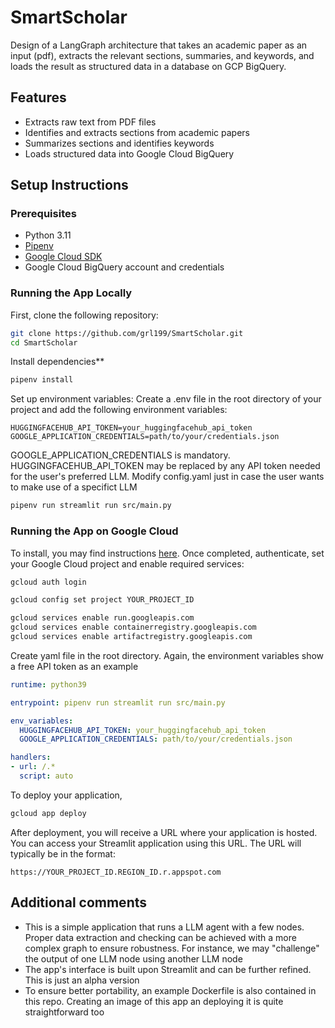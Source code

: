# SmartScholar

Design of a LangGraph architecture that takes an academic paper as an input (pdf), extracts the relevant sections, summaries, and keywords, and loads the result as structured data in a database on GCP BigQuery.

## Features

- Extracts raw text from PDF files
- Identifies and extracts sections from academic papers
- Summarizes sections and identifies keywords
- Loads structured data into Google Cloud BigQuery

## Setup Instructions

### Prerequisites

- Python 3.11
- [Pipenv](https://pipenv.pypa.io/en/latest/)
- [Google Cloud SDK](https://cloud.google.com/sdk/docs/install)
- Google Cloud BigQuery account and credentials

### Running the App Locally

First, clone the following repository:

```sh
git clone https://github.com/grl199/SmartScholar.git
cd SmartScholar
```
Install dependencies**

```sh
pipenv install
```

Set up environment variables: Create a .env file in the root directory of your project and add the following environment variables: 

```
HUGGINGFACEHUB_API_TOKEN=your_huggingfacehub_api_token 
GOOGLE_APPLICATION_CREDENTIALS=path/to/your/credentials.json
```
GOOGLE_APPLICATION_CREDENTIALS is mandatory. HUGGINGFACEHUB_API_TOKEN may be replaced by any API token needed for the user's preferred LLM. Modify config.yaml just in case the user wants to make use of a specifict LLM


```sh
pipenv run streamlit run src/main.py 
```

### Running the App on Google Cloud 

To install, you may find instructions [here](https://cloud.google.com/sdk/docs/install). 
Once completed, authenticate, set your Google Cloud project and enable required services:

```sh
gcloud auth login
```

```sh
gcloud config set project YOUR_PROJECT_ID
```

```sh
gcloud services enable run.googleapis.com
gcloud services enable containerregistry.googleapis.com
gcloud services enable artifactregistry.googleapis.com
```

Create yaml file in the root directory. Again, the environment variables show a free API token as an example

```yaml
runtime: python39

entrypoint: pipenv run streamlit run src/main.py

env_variables:
  HUGGINGFACEHUB_API_TOKEN: your_huggingfacehub_api_token
  GOOGLE_APPLICATION_CREDENTIALS: path/to/your/credentials.json

handlers:
- url: /.*
  script: auto
```

To deploy your application, 

```sh
gcloud app deploy
```
 After deployment, you will receive a URL where your application is hosted. You can access your Streamlit application using this URL. The URL will typically be in the format:

```
https://YOUR_PROJECT_ID.REGION_ID.r.appspot.com
```

## Additional comments

* This is a simple application that runs a LLM agent with a few nodes. Proper data extraction and checking can be achieved with a more complex graph to ensure robustness. For instance, we may "challenge" the output of one LLM node using another LLM node
* The app's interface is built upon Streamlit and can be further refined. This is just an alpha version
* To ensure better portability, an example Dockerfile is also contained in this repo. Creating an image of this app an deploying it is quite straightforward too